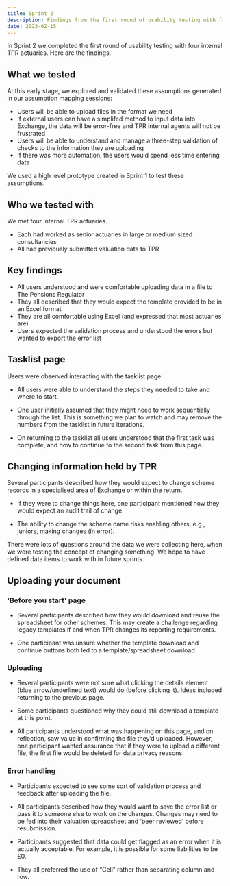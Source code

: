 ```yaml
---
title: Sprint 2
description: Findings from the first round of usability testing with four internal TPR actuaries
date: 2023-02-15
---
```


In Sprint 2 we completed the first round of usability testing with four internal TPR actuaries. Here are the findings.


## What we tested

At this early stage, we explored and validated these assumptions generated in our assumption mapping sessions:

- Users will be able to upload files in the format we need
- If external users can have a simplifed method to input data into Exchange, the data will be error-free and TPR internal agents will not be frustrated
- Users will be able to understand and manage a three-step validation of checks to the information they are uploading
- If there was more automation, the users would spend less time entering data

We used a high level prototype created in Sprint 1 to test these assumptions.

## Who we tested with

We met four internal TPR actuaries.
- Each had worked as senior actuaries in large or medium sized consultancies
- All had previously submitted valuation data to TPR

## Key findings

- All users understood and were comfortable uploading data in a file to The Pensions Regulator
- They all described that they would expect the template provided to be in an Excel format
- They are all comfortable using Excel (and expressed that most actuaries are)
- Users expected the validation process and understood the errors but wanted to export the error list

## Tasklist page

Users were observed interacting with the tasklist page:

- All users were able to understand the steps they needed to take and where to start.

- One user initially assumed that they might need to work sequentially through the list. This is something we plan to watch and may remove the numbers from the tasklist in future iterations.

- On returning to the tasklist all users understood that the first task was complete, and how to continue to the second task from this page.


## Changing information held by TPR

Several participants described how they would expect to change scheme records in a specialised area of Exchange or within the return.

- If they were to change things here, one participant mentioned how they would expect an audit trail of change.

- The ability to change the scheme name risks enabling others, e.g., juniors, making changes (in error).

There were lots of questions around the data we were collecting here, when we were testing the concept of changing something. We hope to have defined data items to work with in future sprints.


## Uploading your document

###  'Before you start' page

- Several participants described how they would download and reuse the spreadsheet for other schemes. This may create a challenge regarding legacy templates if and when TPR changes its reporting requirements.

- One participant was unsure whether the template download and continue buttons both led to a template/spreadsheet download.

###  Uploading

- Several participants were not sure what clicking the details element (blue arrow/underlined text) would do (before clicking it). Ideas included returning to the previous page.

- Some participants questioned why they could still download a template at this point.

- All participants understood what was happening on this page, and on reflection, saw value in confirming the file they’d uploaded. However, one participant wanted assurance that if they were to upload a different file, the first file would be deleted for data privacy reasons.

###  Error handling

- Participants expected to see some sort of validation process and feedback after uploading the file.

- All participants described how they would want to save the error list or pass it to someone else to work on the changes. Changes may need to be fed into their valuation spreadsheet and ‘peer reviewed’ before resubmission.

- Participants suggested that data could get flagged as an error when it is actually acceptable. For example, it is possible for some liabilities to be £0.

- They all preferred the use of “Cell” rather than separating column and row.
